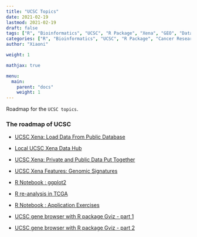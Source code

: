 ```yaml
---
title: "UCSC Topics"
date: 2021-02-19
lastmod: 2021-02-19
draft: false
tags: ["R", "Bioinformatics", "UCSC", "R Package", "Xena", "GEO", "Database"]
categories: ["R", "Bioinformatics", "UCSC", "R Package", "Cancer Research", "Database"]
author: "Xiaoni"

weight: 1

mathjax: true

menu:
  main:
    parent: "docs"
    weight: 1
---
```


Roadmap for the `UCSC topics`.

<!--more-->

### The roadmap of **UCSC**

- [UCSC Xena: Load Data From Public Database](/post/loaddata/)

- [Local UCSC Xena Data Hub](/post/localxenadatahub/)

- [UCSC Xena: Private and Public Data Put Together](/post/privatepublictogether/)

- [UCSC Xena Features: Genomic Signatures](/post/genomicsignatures/)

- [R Notebook : ggplot2](/post/ggplot2/)

- [R re-analysis in TCGA](/post/tricktcga/)

- [R Notebook : Application Exercises](/post/hmwk10/)

- [UCSC gene browser with R package Gviz - part 1](/post/ucscgenebrowser/)

- [UCSC gene browser with R package Gviz - part 2](/post/ucscgenebrowser2)
